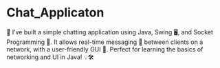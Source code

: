 # Chat_Applicaton
🚀 I’ve built a simple chatting application using Java, Swing 🖥️, and Socket Programming 🔗. It allows real-time messaging 💬 between clients on a network, with a user-friendly GUI 🎨. Perfect for learning the basics of networking and UI in Java! 💡🛠️
